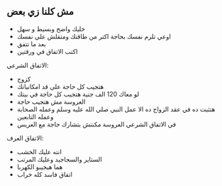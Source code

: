 
## مش كلنا زي بعض
- خليك واضح وبسيط و سهل
- اوعي تلزم نفسك بحاجة اكتر من طاقتك ومتقلش علي نفسك
- بعد ما تتفق 
- اكتب الاتفاق في ورقتين

الاتفاق الشرعي:
- كزوج
- هتجيب كل حاجة علي قد امكانياتك
- لو معاك 120 الف جنية هتجيب كل حاجة في بيتك
- العروسة مش هتجيب حاجة
- هتثبت ده في عقد الزواج ده الا عمل النبي صلي الله عليه وسلم وعمله الصحابة وعمله التابعين
- في الاتفاق الشرعي العروسة مكنتش بتشارك حاجة مع العريس

الاتفاق العرف:
- انته عليك الخشب 
- الستاير والسجاجيد وعليك المرتب
- هما هيجيبو الكهربا
- اتفاق فاسد كله خراب

